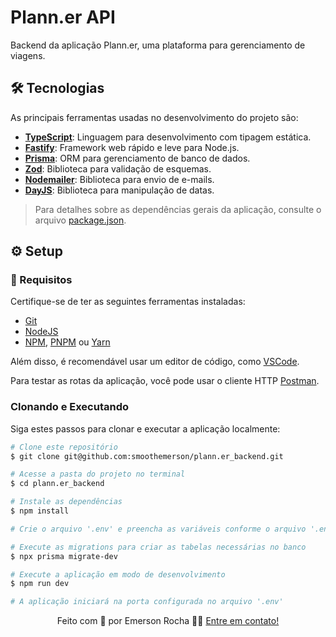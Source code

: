 # Plann.er API

Backend da aplicação Plann.er, uma plataforma para gerenciamento de viagens.

## 🛠 Tecnologias

As principais ferramentas usadas no desenvolvimento do projeto são:

- **[TypeScript](https://www.typescriptlang.org/)**: Linguagem para desenvolvimento com tipagem estática.
- **[Fastify](https://fastify.dev/)**: Framework web rápido e leve para Node.js.
- **[Prisma](https://www.prisma.io/)**: ORM para gerenciamento de banco de dados.
- **[Zod](https://zod.dev/)**: Biblioteca para validação de esquemas.
- **[Nodemailer](https://nodemailer.com/)**: Biblioteca para envio de e-mails.
- **[DayJS](https://day.js.org/)**: Biblioteca para manipulação de datas.

> Para detalhes sobre as dependências gerais da aplicação, consulte o arquivo [package.json](./package.json).

## ⚙ Setup

### 📝 Requisitos

Certifique-se de ter as seguintes ferramentas instaladas:

- [Git](https://git-scm.com)
- [NodeJS](https://nodejs.org/en/)
- [NPM](https://www.npmjs.com/), [PNPM](https://pnpm.io/pt/) ou [Yarn](https://yarnpkg.com/)

Além disso, é recomendável usar um editor de código, como [VSCode](https://code.visualstudio.com/).

Para testar as rotas da aplicação, você pode usar o cliente HTTP [Postman](https://www.postman.com/).

### Clonando e Executando

Siga estes passos para clonar e executar a aplicação localmente:

```bash
# Clone este repositório
$ git clone git@github.com:smoothemerson/plann.er_backend.git

# Acesse a pasta do projeto no terminal
$ cd plann.er_backend

# Instale as dependências
$ npm install

# Crie o arquivo '.env' e preencha as variáveis conforme o arquivo '.env.example'

# Execute as migrations para criar as tabelas necessárias no banco
$ npx prisma migrate-dev

# Execute a aplicação em modo de desenvolvimento
$ npm run dev

# A aplicação iniciará na porta configurada no arquivo '.env'
```
<p align="center">
  Feito com 💜 por Emerson Rocha 👋🏽 <a href="https://www.linkedin.com/in/smthemerson/" target="_blank">Entre em contato!</a>  
</p>